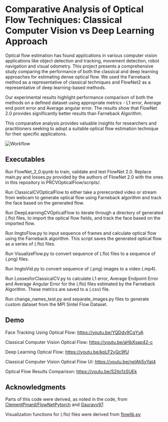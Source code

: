
# Comparative Analysis of Optical Flow Techniques: Classical Computer Vision vs Deep Learning Approach

Optical flow estimation has found applications in various computer vision applications like object detection and tracking, movement detection, robot navigation and visual odometry. 
This project presents a comprehensive study comparing the performance of both the classical and deep learning approaches for estimating dense  optical flow. We used the Farneback method as a representative of classical techniques and FlowNet2 as a representative of deep learning-based methods. 

Our experimental results highlight performance comparison of both the methods on a defined dataset using appropriate metrics - L1 error, Average end point error and Average angular error. The results show that FlowNet 2.0 provides significantly better results than Farneback Algorithm. 

This comparative analysis provides valuable insights for researchers and practitioners seeking to adopt a suitable optical flow estimation technique for their specific applications.

![Workflow](https://i.imgur.com/Y94iPKT.png)

## Executables

Run FlowNet_2_0.ipynb to train, validate and test FlowNet 2.0. Replace main.py and losses.py provided by the authors of FlowNet 2.0 with the ones in this repository in PRCVOpticalFlow/scripts/.

Run ClassicalCVOpticalFlow to either take a prerecorded video or stream from webcam to generate optical flow using Farneback algorithm and track the face based on the generated flow.

Run DeepLearningCVOpticalFlow to iterate through a directory of generated (.flo) files, to import the optical flow fields, and track the face based on the imported flow.

Run ImgtoFlow.py to input sequence of frames and calculate optical flow using the Farneback algorithm. This script saves the generated optical flow as a series of (.flo) files.

Run VisualizeFlow.py to convert sequence of (.flo) files to a sequence of (.png) files.

Run ImgtoVid.py to convert sequence of (.png) images to a video (.mp4).

Run LossesforClassicalCV.py to calculate L1 error, Average Endpoint Error and Average Angular Error for the (.flo) files estimated by the Farneback Algorithm. These metrics are saved to a (.csv) file.

Run change_names_test.py and separate_images.py files to generate custom dataset from the MPI Sintel Flow Dataset.

## Demo



Face Tracking Using Optical Flow: https://youtu.be/YQDdv9CqYyA

Classical Computer Vision Optical Flow: https://youtu.be/aHbXsap42-c

Deep Learning Optical Flow: https://youtu.be/kpLF2yQc9fU

Classical Computer Vision Optical Flow UI: https://youtu.be/nelAh5yYat4

Optical Flow Results Comparison: https://youtu.be/S2ito1zSUEk


## Acknowledgments

Parts of this code were derived, as noted in the code, from [ClementPinard/FlowNetPytorch](https://github.com/ClementPinard/FlowNetPytorch) and [Gauravv97](https://github.com/Gauravv97/flownet2-pytorch).

Visualization functions for (.flo) files were derived from [flowlib.py](https://github.com/sampepose/flownet2-tf/blob/master/src/flowlib.py)




